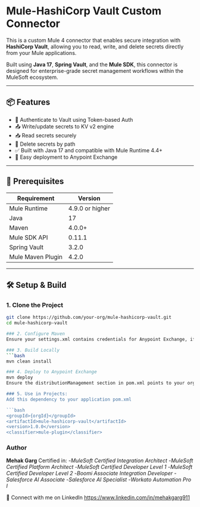 # Mule-HashiCorp Vault Custom Connector

This is a custom Mule 4 connector that enables secure integration with **HashiCorp Vault**, allowing you to read, write, and delete secrets directly from your Mule applications.

Built using **Java 17**, **Spring Vault**, and the **Mule SDK**, this connector is designed for enterprise-grade secret management workflows within the MuleSoft ecosystem.

---

## 📦 Features

- 🔐 Authenticate to Vault using Token-based Auth
- 📤 Write/update secrets to KV v2 engine
- 📥 Read secrets securely
- 🧹 Delete secrets by path
- ✅ Built with Java 17 and compatible with Mule Runtime 4.4+
- 🔄 Easy deployment to Anypoint Exchange

---

## 🚀 Prerequisites

| Requirement        | Version           |
|--------------------|-------------------|
| Mule Runtime        | 4.9.0 or higher    |
| Java                | 17                |
| Maven               | 4.0.0+            |
| Mule SDK API        | 0.11.1            |
| Spring Vault        | 3.2.0             |
| Mule Maven Plugin   | 4.2.0             |

---

## 🛠️ Setup & Build

### 1. Clone the Project

```bash
git clone https://github.com/your-org/mule-hashicorp-vault.git
cd mule-hashicorp-vault

### 2. Configure Maven
Ensure your settings.xml contains credentials for Anypoint Exchange, if you plan to deploy.

### 3. Build Locally
```bash
mvn clean install

### 4. Deploy to Anypoint Exchange
mvn deploy
Ensure the distributionManagement section in pom.xml points to your organization's Exchange repo.

### 5. Use in Projects:
Add this dependency to your application pom.xml

```bash
<groupId>{orgId}</groupId>
<artifactId>mule-hashicorp-vault</artifactId>
<version>1.0.0</version>
<classifier>mule-plugin</classifier>
```
### Author
**Mehak Garg**
Certified in:
-*MuleSoft Certified Integration Architect*
-*MuleSoft Certified Platform Architect*
-*MuleSoft Certified Developer Level 1*
-*MuleSoft Certified Developer Level 2*
-*Boomi Associate Integration Developer*
-*Salesforce AI Associate*
-*Salesforce AI Specialist*
-*Workato Automation Pro I*

🔗 Connect with me on LinkedIn https://www.linkedin.com/in/mehakgarg911



